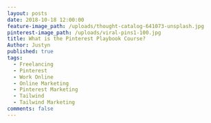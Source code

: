 ```yaml
---
layout: posts
date: 2018-10-18 12:00:00
feature-image_path: /uploads/thought-catalog-641073-unsplash.jpg
pinterest-image_path: /uploads/viral-pins1-100.jpg
title: What is the Pinterest Playbook Course?
Author: Justyn
published: true
tags:
  - Freelancing
  - Pinterest
  - Work Online
  - Online Marketing
  - Pinterest Marketing
  - Tailwind
  - Tailwind Marketing
comments: false
---
```

